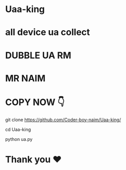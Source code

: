# Uaa-king
 # all device ua collect 
 # DUBBLE UA RM 
 # MR NAIM


# COPY NOW 👇
 git clone https://github.com/Coder-boy-naim/Uaa-king/
 
 cd Uaa-king

 
 python ua.py

 # Thank you ❤️
